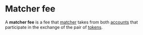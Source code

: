 # Matcher fee

A **matcher fee** is a fee that [matcher](/en/waves-node/extensions/matcher.md) takes from both [accounts](/en/blockchain/account.md) that participate in the exchange of the pair of [tokens](/en/blockchain/token.md).
